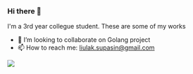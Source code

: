### Hi there 👋


I'm a 3rd year collegue student. These are some of my works

- 👯 I’m looking to collaborate on Golang project
- 📫 How to reach me: liulak.supasin@gmail.com

<!-- <img src="https://www.codewars.com/users/palsp/badges/large" /> -->

<img src="https://github-readme-stats.vercel.app/api?username=palsp&&show_icons=true&title_color=ffffff&icon_color=bb2acf&text_color=daf7dc&bg_color=151515"/>


<!--
**palsp/palsp** is a ✨ _special_ ✨ repository because its `README.md` (this file) appears on your GitHub profile.

Here are some ideas to get you started:

- 🔭 I’m currently working on ...
- 🌱 I’m currently learning ...
- 👯 I’m looking to collaborate on ...
- 🤔 I’m looking for help with ...
- 💬 Ask me about ...
- 📫 How to reach me: ...
- 😄 Pronouns: ...
- ⚡ Fun fact: ...
-->

